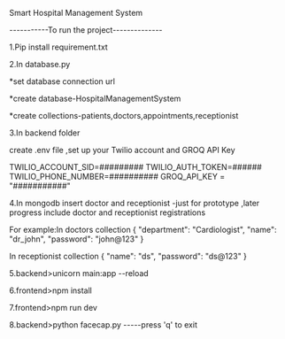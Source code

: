 Smart Hospital Management System



-----------To run the project-------------- 

1.Pip install requirement.txt

2.In database.py

*set database connection url

*create database-HospitalManagementSystem

*create collections-patients,doctors,appointments,receptionist

3.In backend folder 

create .env file ,set up your Twilio account and GROQ API Key

TWILIO_ACCOUNT_SID=#########
TWILIO_AUTH_TOKEN=######
TWILIO_PHONE_NUMBER=##########
GROQ_API_KEY = "###########"

4.In mongodb insert  doctor and receptionist -just for prototype ,later progress include doctor and receptionist registrations

For example:In doctors collection
{
  "department": "Cardiologist",
  "name": "dr_john",
  "password": "john@123"
}

In receptionist collection 
{
  "name": "ds",
  "password": "ds@123"
}

 
5.backend>unicorn main:app --reload    

6.frontend>npm install

7.frontend>npm run dev

8.backend>python facecap.py   -----press 'q' to exit     


